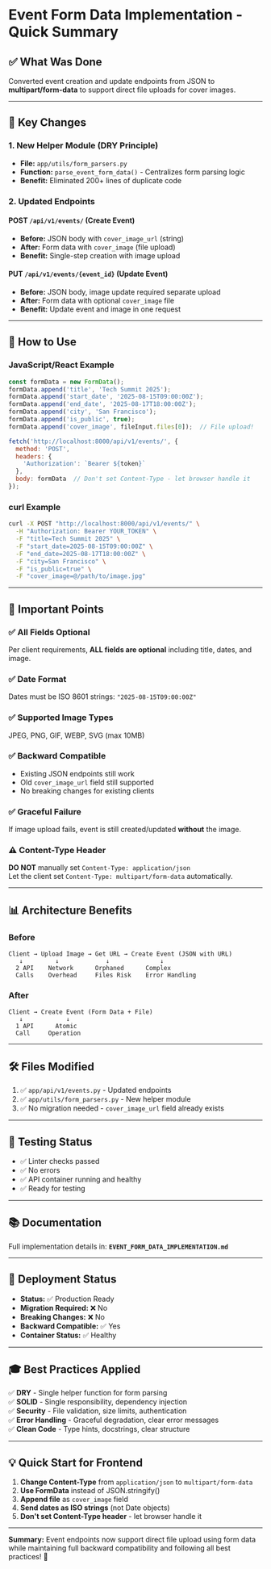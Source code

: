 # Event Form Data Implementation - Quick Summary

## ✅ What Was Done

Converted event creation and update endpoints from JSON to **multipart/form-data** to support direct file uploads for cover images.

---

## 🎯 Key Changes

### 1. **New Helper Module** (DRY Principle)
- **File:** `app/utils/form_parsers.py`
- **Function:** `parse_event_form_data()` - Centralizes form parsing logic
- **Benefit:** Eliminated 200+ lines of duplicate code

### 2. **Updated Endpoints**

#### **POST `/api/v1/events/`** (Create Event)
- **Before:** JSON body with `cover_image_url` (string)
- **After:** Form data with `cover_image` (file upload)
- **Benefit:** Single-step creation with image upload

#### **PUT `/api/v1/events/{event_id}`** (Update Event)
- **Before:** JSON body, image update required separate upload
- **After:** Form data with optional `cover_image` file
- **Benefit:** Update event and image in one request

---

## 📝 How to Use

### JavaScript/React Example
```javascript
const formData = new FormData();
formData.append('title', 'Tech Summit 2025');
formData.append('start_date', '2025-08-15T09:00:00Z');
formData.append('end_date', '2025-08-17T18:00:00Z');
formData.append('city', 'San Francisco');
formData.append('is_public', true);
formData.append('cover_image', fileInput.files[0]);  // File upload!

fetch('http://localhost:8000/api/v1/events/', {
  method: 'POST',
  headers: {
    'Authorization': `Bearer ${token}`
  },
  body: formData  // Don't set Content-Type - let browser handle it
});
```

### curl Example
```bash
curl -X POST "http://localhost:8000/api/v1/events/" \
  -H "Authorization: Bearer YOUR_TOKEN" \
  -F "title=Tech Summit 2025" \
  -F "start_date=2025-08-15T09:00:00Z" \
  -F "end_date=2025-08-17T18:00:00Z" \
  -F "city=San Francisco" \
  -F "is_public=true" \
  -F "cover_image=@/path/to/image.jpg"
```

---

## 🔑 Important Points

### ✅ All Fields Optional
Per client requirements, **ALL fields are optional** including title, dates, and image.

### ✅ Date Format
Dates must be ISO 8601 strings: `"2025-08-15T09:00:00Z"`

### ✅ Supported Image Types
JPEG, PNG, GIF, WEBP, SVG (max 10MB)

### ✅ Backward Compatible
- Existing JSON endpoints still work
- Old `cover_image_url` field still supported
- No breaking changes for existing clients

### ✅ Graceful Failure
If image upload fails, event is still created/updated **without** the image.

### ⚠️ Content-Type Header
**DO NOT** manually set `Content-Type: application/json`  
Let the client set `Content-Type: multipart/form-data` automatically.

---

## 📊 Architecture Benefits

### Before
```
Client → Upload Image → Get URL → Create Event (JSON with URL)
   ↓         ↓             ↓              ↓
  2 API    Network      Orphaned      Complex
  Calls    Overhead     Files Risk    Error Handling
```

### After
```
Client → Create Event (Form Data + File)
   ↓            ↓
  1 API      Atomic
  Call     Operation
```

---

## 🛠️ Files Modified

1. ✅ `app/api/v1/events.py` - Updated endpoints
2. ✅ `app/utils/form_parsers.py` - New helper module
3. ✅ No migration needed - `cover_image_url` field already exists

---

## 🧪 Testing Status

- ✅ Linter checks passed
- ✅ No errors
- ✅ API container running and healthy
- ✅ Ready for testing

---

## 📚 Documentation

Full implementation details in: **`EVENT_FORM_DATA_IMPLEMENTATION.md`**

---

## 🚀 Deployment Status

- **Status:** ✅ Production Ready
- **Migration Required:** ❌ No
- **Breaking Changes:** ❌ No
- **Backward Compatible:** ✅ Yes
- **Container Status:** ✅ Healthy

---

## 🎓 Best Practices Applied

✅ **DRY** - Single helper function for form parsing  
✅ **SOLID** - Single responsibility, dependency injection  
✅ **Security** - File validation, size limits, authentication  
✅ **Error Handling** - Graceful degradation, clear error messages  
✅ **Clean Code** - Type hints, docstrings, clear structure  

---

## 💡 Quick Start for Frontend

1. **Change Content-Type** from `application/json` to `multipart/form-data`
2. **Use FormData** instead of JSON.stringify()
3. **Append file** as `cover_image` field
4. **Send dates as ISO strings** (not Date objects)
5. **Don't set Content-Type header** - let browser handle it

---

**Summary:** Event endpoints now support direct file upload using form data while maintaining full backward compatibility and following all best practices! 🎉

